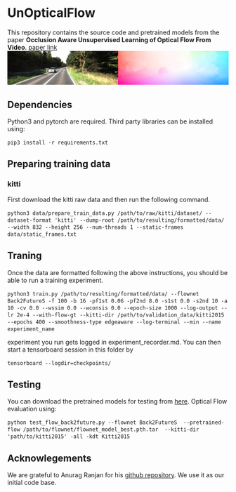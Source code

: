 # UnOpticalFlow
This repository contains the source code and pretrained models from the paper **Occlusion Aware Unsupervised Learning of Optical Flow From Video**.
[paper link](https://arxiv.org/pdf/2003.01960)
![](pic/results.gif)

## Dependencies
Python3 and pytorch are required. Third party libraries can be installed using:
```
pip3 install -r requirements.txt
```

## Preparing training data
### kitti
First download the kitti raw data and then run the following command.
```
python3 data/prepare_train_data.py /path/to/raw/kitti/dataset/ --dataset-format 'kitti' --dump-root /path/to/resulting/formatted/data/ --width 832 --height 256 --num-threads 1 --static-frames data/static_frames.txt
```

## Traning
Once the data are formatted following the above instructions, you should be able to run a training experiment. 
```
python3 train.py /path/to/resulting/formatted/data/ --flownet Back2FutureS -f 100 -b 16 -pf1st 0.06 -pf2nd 8.0 -s1st 0.0 -s2nd 10 -a 10 -cv 0.0 --wssim 0.0 --wconsis 0.0 --epoch-size 1000 --log-output --lr 2e-4 --with-flow-gt --kitti-dir /path/to/validation_data/kitti2015 --epochs 400 --smoothness-type edgeaware --log-terminal --min --name experiment_name

```
experiment you run gets logged in experiment_recorder.md.
You can then start a tensorboard session in this folder by
```
tensorboard --logdir=checkpoints/
```

## Testing
You can download the pretrained models for testing from [here](https://drive.google.com/open?id=1AL1sbANhqQvnMt8kAsGB9jyyKgxbhvDj).
Optical Flow evaluation using:
```
python test_flow_back2future.py --flownet Back2FutureS  --pretrained-flow /path/to/flownet/flownet_model_best.pth.tar  --kitti-dir 'path/to/kitti2015' -all -kdt Kitti2015
```

## Acknowlegements
We are grateful to Anurag Ranjan for his [github repository](https://github.com/anuragranj/cc#competitive-collaboration). We use it as our initial code base.

